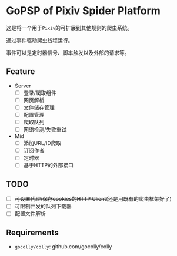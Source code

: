 # GoPSP of Pixiv Spider Platform

这是将一个用于`Pixiv`的可扩展到其他规则的爬虫系统。

通过事件驱动爬虫线程运行。

事件可以是定时器信号、脚本触发以及外部的请求等。

## Feature

- Server
  - [ ] 登录/爬取组件
  - [ ] 网页解析
  - [ ] 文件储存管理
  - [ ] 配置管理
  - [ ] 爬取队列
  - [ ] 网络检测/失败重试
- Mid
  - [ ] 添加URL/ID爬取
  - [ ] 订阅作者
  - [ ] 定时器
  - [ ] 基于HTTP的外部接口

## TODO

- [ ] ~~可设置代理/保存cookies的HTTP Client~~(还是用既有的爬虫框架好了)
- [ ] 可限制并发的队列下载器
- [ ] 配置文件解析

## Requirements

- `gocolly/colly`: github.com/gocolly/colly
